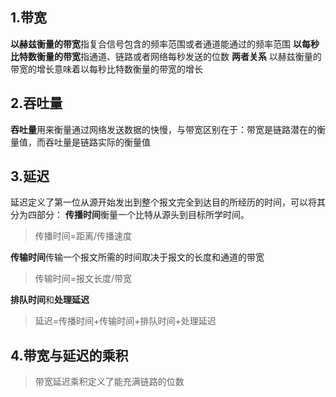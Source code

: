 ## 1.带宽
**以赫兹衡量的带宽**指复合信号包含的频率范围或者通道能通过的频率范围
**以每秒比特数衡量的带宽**指通道、链路或者网络每秒发送的位数
**两者关系** 以赫兹衡量的带宽的增长意味着以每秒比特数衡量的带宽的增长
## 2.吞吐量
**吞吐量**用来衡量通过网络发送数据的快慢，与带宽区别在于：带宽是链路潜在的衡量值，而吞吐量是链路实际的衡量值
## 3.延迟
延迟定义了第一位从源开始发出到整个报文完全到达目的所经历的时间，可以将其分为四部分：
**传播时间**衡量一个比特从源头到目标所学时间。
>传播时间=距离/传播速度

**传输时间**传输一个报文所需的时间取决于报文的长度和通道的带宽
>传输时间=报文长度/带宽

**排队时间**和**处理延迟**
>延迟=传播时间+传输时间+排队时间+处理延迟

## 4.带宽与延迟的乘积
>带宽延迟乘积定义了能充满链路的位数
